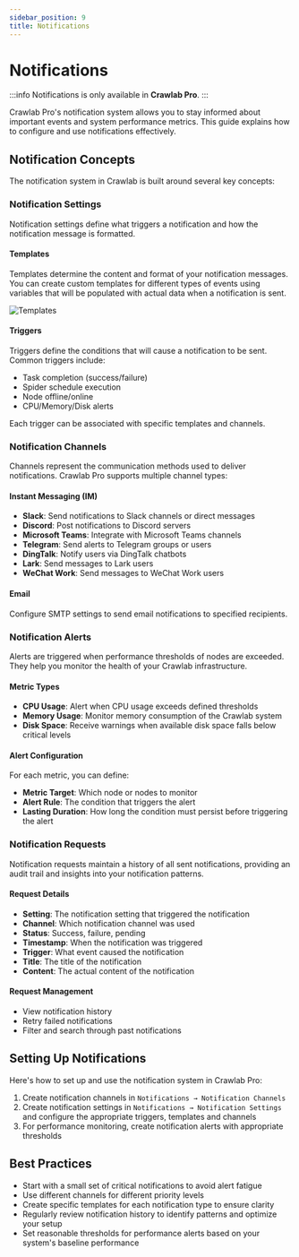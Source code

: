 ```yaml
---
sidebar_position: 9
title: Notifications
---
```


# Notifications

:::info
Notifications is only available in **Crawlab Pro**.
:::

Crawlab Pro's notification system allows you to stay informed about important events and system performance metrics.
This guide explains how to configure and use notifications effectively.

## Notification Concepts

The notification system in Crawlab is built around several key concepts:

### Notification Settings

Notification settings define what triggers a notification and how the notification message is formatted.

#### Templates

Templates determine the content and format of your notification messages. You can create custom templates for different
types of events using variables that will be populated with actual data when a notification is sent.

![Templates](/img/guides/notifications/templates.png)

#### Triggers

Triggers define the conditions that will cause a notification to be sent. Common triggers include:

- Task completion (success/failure)
- Spider schedule execution
- Node offline/online
- CPU/Memory/Disk alerts

Each trigger can be associated with specific templates and channels.

### Notification Channels

Channels represent the communication methods used to deliver notifications. Crawlab Pro supports multiple channel types:

#### Instant Messaging (IM)

- **Slack**: Send notifications to Slack channels or direct messages
- **Discord**: Post notifications to Discord servers
- **Microsoft Teams**: Integrate with Microsoft Teams channels
- **Telegram**: Send alerts to Telegram groups or users
- **DingTalk**: Notify users via DingTalk chatbots
- **Lark**: Send messages to Lark users
- **WeChat Work**: Send messages to WeChat Work users

#### Email

Configure SMTP settings to send email notifications to specified recipients.

### Notification Alerts

Alerts are triggered when performance thresholds of nodes are exceeded. They help you monitor the health of your
Crawlab infrastructure.

#### Metric Types

- **CPU Usage**: Alert when CPU usage exceeds defined thresholds
- **Memory Usage**: Monitor memory consumption of the Crawlab system
- **Disk Space**: Receive warnings when available disk space falls below critical levels

#### Alert Configuration

For each metric, you can define:

- **Metric Target**: Which node or nodes to monitor
- **Alert Rule**: The condition that triggers the alert
- **Lasting Duration**: How long the condition must persist before triggering the alert

### Notification Requests

Notification requests maintain a history of all sent notifications, providing an audit trail and insights into your
notification patterns.

#### Request Details

- **Setting**: The notification setting that triggered the notification
- **Channel**: Which notification channel was used
- **Status**: Success, failure, pending
- **Timestamp**: When the notification was triggered
- **Trigger**: What event caused the notification
- **Title**: The title of the notification
- **Content**: The actual content of the notification

#### Request Management

- View notification history
- Retry failed notifications
- Filter and search through past notifications

## Setting Up Notifications

Here's how to set up and use the notification system in Crawlab Pro:

1. Create notification channels in `Notifications → Notification Channels`
2. Create notification settings in `Notifications → Notification Settings` and configure the appropriate triggers,
   templates and channels
3. For performance monitoring, create notification alerts with appropriate thresholds

## Best Practices

- Start with a small set of critical notifications to avoid alert fatigue
- Use different channels for different priority levels
- Create specific templates for each notification type to ensure clarity
- Regularly review notification history to identify patterns and optimize your setup
- Set reasonable thresholds for performance alerts based on your system's baseline performance

